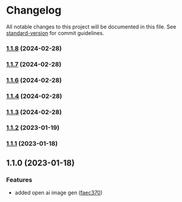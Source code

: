 # Changelog

All notable changes to this project will be documented in this file. See [standard-version](https://github.com/conventional-changelog/standard-version) for commit guidelines.

### [1.1.8](https://github.com/aliatlasi/sanity-plugin-asset-source-openai/compare/v1.1.7...v1.1.8) (2024-02-28)

### [1.1.7](https://github.com/aliatlasi/sanity-plugin-asset-source-openai/compare/v1.1.6...v1.1.7) (2024-02-28)

### [1.1.6](https://github.com/aliatlasi/sanity-plugin-asset-source-openai/compare/v1.1.4...v1.1.6) (2024-02-28)

### [1.1.4](https://github.com/aliatlasi/sanity-plugin-asset-source-openai/compare/v1.1.3...v1.1.4) (2024-02-28)

### [1.1.3](https://github.com/aliatlasi/sanity-plugin-asset-source-openai/compare/v1.1.2...v1.1.3) (2024-02-28)

### [1.1.2](https://github.com/robotostudio/sanity-plugin-asset-source-openai/compare/v1.1.1...v1.1.2) (2023-01-19)

### [1.1.1](https://github.com/robotostudio/sanity-plugin-asset-source-openai/compare/v1.1.0...v1.1.1) (2023-01-18)

## 1.1.0 (2023-01-18)


### Features

* added open ai image gen ([faec370](https://github.com/robotostudio/sanity-plugin-asset-source-openai/commit/faec370e410e36132d30853df963096ff04bfcf7))
